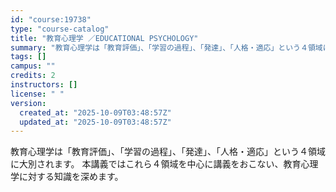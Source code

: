 ```yaml
---
id: "course:19738"
type: "course-catalog"
title: "教育心理学 ／EDUCATIONAL PSYCHOLOGY"
summary: "教育心理学は「教育評価」、「学習の過程」、「発達」、「人格・適応」という４領域に大別されます。 本講義ではこれら４領域を中心に講義をおこない、教育心理学に対する知識を深めます。"
tags: []
campus: ""
credits: 2
instructors: []
license: " "
version:
  created_at: "2025-10-09T03:48:57Z"
  updated_at: "2025-10-09T03:48:57Z"
---
```


教育心理学は「教育評価」、「学習の過程」、「発達」、「人格・適応」という４領域に大別されます。 本講義ではこれら４領域を中心に講義をおこない、教育心理学に対する知識を深めます。
